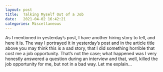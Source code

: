 ```yaml
---
layout: post
title:  Talking Myself Out of a Job
date:   2021-04-02 16:42:21
categories: Miscellaneous
---
```

As I mentioned in yesterday’s post, I have another hiring story to tell, and here it is. The way I portrayed it in yesterday’s post and in the article title above you may think this is a sad story, that I did something horrible that cost me a job opportunity. That’s not the case; what happened was I very honestly answered a question during an interview and that, well, killed the job opportunity for me, but not in a bad way. Let me explain...